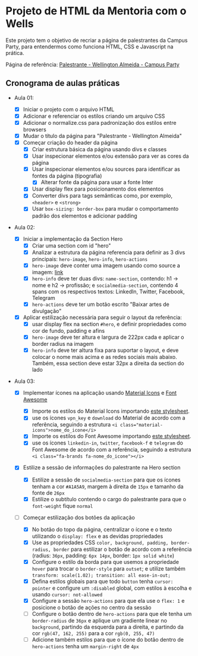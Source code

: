 # Projeto de HTML da Mentoria com o Wells

Este projeto tem o objetivo de recriar a página de palestrantes da Campus Party, para entendermos como funciona HTML, CSS e Javascript na prática.

Página de referência: [Palestrante - Wellington Almeida - Campus Party](https://app.4.events/palestrante-wellington-almeida-4937-c18443)

## Cronograma de aulas práticas

- Aula 01:

  - [x] Iniciar o projeto com o arquivo HTML
  - [x] Adicionar e referenciar os estilos criando um arquivo CSS
  - [x] Adicionar o normalize.css para padronização dos estilos entre browsers
  - [x] Mudar o título da página para "Palestrante - Wellington Almeida"
  - [x] Começar criação do header da página
    - [x] Criar estrutura básica da página usando divs e classes
    - [x] Usar inspecionar elementos e/ou extensão para ver as cores da página
    - [x] Usar inspecionar elementos e/ou sources para identificar as fontes da página (tipografia)
      - [x] Alterar fonte da página para usar a fonte Inter
    - [x] Usar display flex para posicionamento dos elementos
    - [x] Converter divs para tags semânticas como, por exemplo, `<header>` e `<strong>`
    - [x] Usar `box-sizing: border-box` para mudar o comportamento padrão dos elementos e adicionar padding

- Aula 02:

  - [x] Iniciar a implementação da Section Hero
    - [x] Criar uma section com id "hero"
    - [x] Analizar a estrutura da página referencia para definir as 3 divs principais: `hero-image`, `hero-info`, `hero-actions`
    - [x] `hero-image` deve conter uma imagem usando como source a imagem: [link](https://vp2uploads.s3.amazonaws.com/18443/65/palestrantes/d0658d9008c7237409ef4e4fa8cbca654b3f5fbc.png)
    - [x] `hero-info` deve ter duas divs: `name-section`, contendo: h1 -> nome e h2 -> profissão; e `socialmedia-section`, contendo 4 spans com os respectivos textos: LinkedIn, Twitter, Facebook, Telegram
    - [x] `hero-actions` deve ter um botão escrito "Baixar artes de divulgação"
  - [x] Aplicar estilização necessária para seguir o layout da referência:
    - [x] usar display flex na section `#hero`, e definir propriedades como cor de fundo, padding e afins
    - [x] `hero-image` deve ter altura e largura de 222px cada e aplicar o border radius na imagem
    - [x] `hero-info` deve ter altura fixa para suportar o layout, e deve colocar o nome mais acima e as redes sociais mais abaixo. Também, essa section deve estar 32px a direita da section do lado

- Aula 03:

  - [x] Implementar ícones na aplicação usando [Material Icons](https://fonts.google.com/icons) e [Font Awesome](https://fontawesome.com/icons)

    - [x] Importe os estilos do Material Icons importando [este stylesheet](https://fonts.googleapis.com/icon?family=Material+Icons).
    - [x] use os ícones `vpn_key` e `download` do Material de acordo com a referência, seguindo a estrutura `<i class="material-icons">nome_do_icone</i>`
    - [x] Importe os estilos do Font Awesome importando [este stylesheet](https://cdnjs.cloudflare.com/ajax/libs/font-awesome/6.0.0-beta3/css/all.min.css).
    - [x] use os ícones `linkedin-in`, `twitter`, `facebook-f` e `telegram` do Font Awesome de acordo com a referência, seguindo a estrutura `<i class="fa-brands fa-nome_do_icone"></i>`

  - [x] Estilize a sessão de informações do palestrante na Hero section
    - [x] Estilize a sessão de `socialmedia-section` para que os ícones tenham a cor `#A1A5A9`, margem à direita de `15px` e tamanho da fonte de `26px`
    - [x] Estilize o subtítulo contendo o cargo do palestrante para que o `font-weight` fique `normal`
  - [ ] Começar estilização dos botões da aplicação
    - [x] No botão do topo da página, centralizar o ícone e o texto utilizando o `display: flex` e as devidas propriedades
    - [x] Use as propriedades CSS `color, background, padding, border-radius, border` para estilizar o botão de acordo com a referência (radius: `36px`, padding: `6px 14px`, border: `1px solid white`)
    - [x] Configure o estilo da borda para que usemos a propriedade `hover` para trocar o `border-style` para `outset`; e utilize também `transform: scale(1.02); transition: all ease-in-out;`
    - [x] Defina estilos globais para que todo `button` tenha `cursor: pointer` e configure um `:disabled` global, com estilos à escolha e usando `cursor: not-allowed`
    - [x] Configure a sessão `hero-actions` para que ela use o `flex: 1` e posicione o botão de ações no centro da sessão
    - [ ] Configure o botão dentro de `hero-actions` para que ele tenha um `border-radius` de `36px` e aplique um gradiente linear no `background`, partindo da esquerda para a direita, e partindo da cor `rgb(47, 162, 255)` para a cor `rgb(0, 255, 47)`
    - [ ] Adicione também estilos para que o ícone do botão dentro de `hero-actions` tenha um `margin-right` de `4px`
